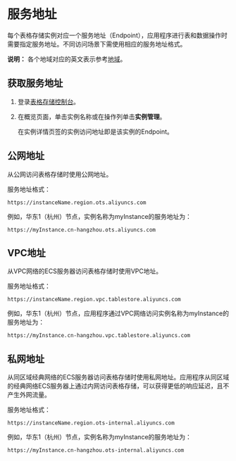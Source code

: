 # 服务地址

每个表格存储实例对应一个服务地址（Endpoint），应用程序进行表和数据操作时需要指定服务地址。不同访问场景下需使用相应的服务地址格式。

**说明：** 各个地域对应的英文表示参考[地域](/cn.zh-CN/功能介绍/基础概念/地域.md)。

## 获取服务地址

1.  登录[表格存储控制台](https://otsnext.console.aliyun.com/)。
2.  在概览页面，单击实例名称或在操作列单击**实例管理**。

    在实例详情页签的实例访问地址即是该实例的Endpoint。


## 公网地址

从公网访问表格存储时使用公网地址。

服务地址格式：

`https://instanceName.region.ots.aliyuncs.com`

例如，华东1（杭州）节点，实例名称为myInstance的服务地址为：

`https://myInstance.cn-hangzhou.ots.aliyuncs.com`

## VPC地址

从VPC网络的ECS服务器访问表格存储时使用VPC地址。

服务地址格式：

`https://instanceName.region.vpc.tablestore.aliyuncs.com`

例如，华东1（杭州）节点，应用程序通过VPC网络访问实例名称为myInstance的服务地址为：

`https://myInstance.cn-hangzhou.vpc.tablestore.aliyuncs.com`

## 私网地址

从同区域经典网络的ECS服务器访问表格存储时使用私网地址。应用程序从同区域的经典网络ECS服务器上通过内网访问表格存储，可以获得更低的响应延迟，且不产生外网流量。

服务地址格式：

`https://instanceName.region.ots-internal.aliyuncs.com`

例如，华东1（杭州）节点，实例名称为myInstance的服务地址为：

`https://myInstance.cn-hangzhou.ots-internal.aliyuncs.com`

